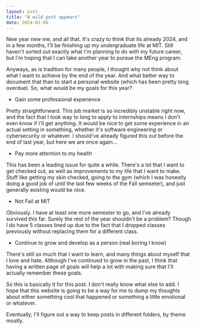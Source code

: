```yaml
---
layout: post
title: "A wild post appears"
date: 2024-01-08
---
```

New year new me, and all that. It's crazy to think that its already 2024, and in a few months, I'll be finishing up my undergraduate life at MIT. Still haven't sorted out exactly what I'm planning to do with my future career, but I'm hoping that I can take another year to pursue the MEng program.

Anyways, as is tradition for many people, I thought why not think about what I want to achieve by the end of the year. And what better way to document that than to start a personal website (which has been pretty long overdue). So, what would be my goals for this year?

- Gain some professional experience

Pretty straightforward. This job market is so incredibly unstable right now, and the fact that I took way to long to apply to internships means I don't even know if I'll get anything. It would be nice to get some experience in an actual setting in something, whether it's software engineering or cybersecurity or whatever. I should've already figured this out before the end of last year, but here we are once again...

- Pay more attention to my health

This has been a leading issue for quite a while. There's a lot that I want to get checked out, as well as improvements to my life that I want to make. Stuff like getting my skin checked, going to the gym (which I was honestly doing a good job of until the last few weeks of the Fall semseter), and just generally existing would be nice.

- Not Fail at MIT

Obviously. I have at least one more semester to go, and I've already survived this far. Surely the rest of the year shouldn't be a problem? Though I do have 5 classes lined up due to the fact that I dropped classes previously without replacing them for a different class.

- Continue to grow and develop as a person (real boring I know)

There's still so much that I want to learn, and many things about myself that I love and hate. Although I've continued to grow in the past, I think that having a written page of goals will help a lot with making sure that I'll actually remember these goals.

So this is basically it for this post. I don't really know what else to add. I hope that this website is going to be a way for me to dump my thoughts about either something cool that happened or something a little emotional or whatever.

Eventually, I'll figure out a way to keep posts in different folders, by theme mostly.